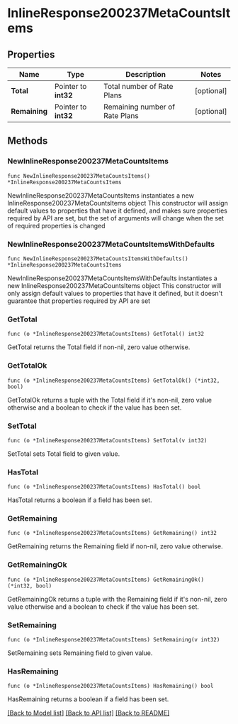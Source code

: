 # InlineResponse200237MetaCountsItems

## Properties

Name | Type | Description | Notes
------------ | ------------- | ------------- | -------------
**Total** | Pointer to **int32** | Total number of Rate Plans | [optional] 
**Remaining** | Pointer to **int32** | Remaining number of Rate Plans | [optional] 

## Methods

### NewInlineResponse200237MetaCountsItems

`func NewInlineResponse200237MetaCountsItems() *InlineResponse200237MetaCountsItems`

NewInlineResponse200237MetaCountsItems instantiates a new InlineResponse200237MetaCountsItems object
This constructor will assign default values to properties that have it defined,
and makes sure properties required by API are set, but the set of arguments
will change when the set of required properties is changed

### NewInlineResponse200237MetaCountsItemsWithDefaults

`func NewInlineResponse200237MetaCountsItemsWithDefaults() *InlineResponse200237MetaCountsItems`

NewInlineResponse200237MetaCountsItemsWithDefaults instantiates a new InlineResponse200237MetaCountsItems object
This constructor will only assign default values to properties that have it defined,
but it doesn't guarantee that properties required by API are set

### GetTotal

`func (o *InlineResponse200237MetaCountsItems) GetTotal() int32`

GetTotal returns the Total field if non-nil, zero value otherwise.

### GetTotalOk

`func (o *InlineResponse200237MetaCountsItems) GetTotalOk() (*int32, bool)`

GetTotalOk returns a tuple with the Total field if it's non-nil, zero value otherwise
and a boolean to check if the value has been set.

### SetTotal

`func (o *InlineResponse200237MetaCountsItems) SetTotal(v int32)`

SetTotal sets Total field to given value.

### HasTotal

`func (o *InlineResponse200237MetaCountsItems) HasTotal() bool`

HasTotal returns a boolean if a field has been set.

### GetRemaining

`func (o *InlineResponse200237MetaCountsItems) GetRemaining() int32`

GetRemaining returns the Remaining field if non-nil, zero value otherwise.

### GetRemainingOk

`func (o *InlineResponse200237MetaCountsItems) GetRemainingOk() (*int32, bool)`

GetRemainingOk returns a tuple with the Remaining field if it's non-nil, zero value otherwise
and a boolean to check if the value has been set.

### SetRemaining

`func (o *InlineResponse200237MetaCountsItems) SetRemaining(v int32)`

SetRemaining sets Remaining field to given value.

### HasRemaining

`func (o *InlineResponse200237MetaCountsItems) HasRemaining() bool`

HasRemaining returns a boolean if a field has been set.


[[Back to Model list]](../README.md#documentation-for-models) [[Back to API list]](../README.md#documentation-for-api-endpoints) [[Back to README]](../README.md)


